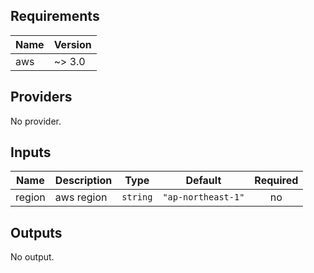 ## Requirements

| Name | Version |
|------|---------|
| aws | ~> 3.0 |

## Providers

No provider.

## Inputs

| Name | Description | Type | Default | Required |
|------|-------------|------|---------|:--------:|
| region | aws region | `string` | `"ap-northeast-1"` | no |

## Outputs

No output.

